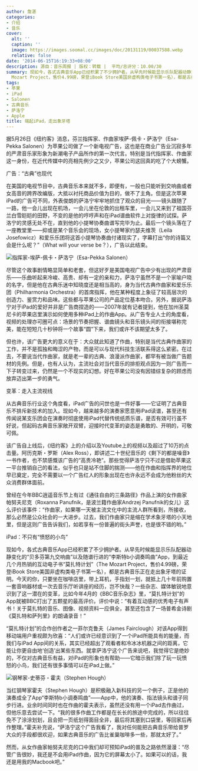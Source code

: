 ```yaml
---
author: 詹湛
categories:
- 介绍
- 音乐
cover:
  alt: ''
  caption: ''
  image: https://images.soomal.cc/images/doc/20131119/00037588.webp
  relative: false
date: '2014-06-15T16:19:33+08:00'
description: 源自：音乐周报 | 版权：转载 |  平均/总评分：10.00/30
summary: 现如今，各式古典音乐App已经积累了不少拥护者。从早先时候能显示乐队配器动静变化的“贝多芬第九交响曲”以及随谱行进的“李斯特b小调奏鸣曲”App，到最近几个月热销的互动电子书“莫扎特计划”（The
  Mozart Project，售价4.99磅，荣登iBook Store美国非虚构类电子书第一名），都是古典音乐正在走出象牙塔的证明……
tags:
- 苹果
- iPad
- Salonen
- 古典音乐
- 萨洛宁
- Apple
title: 端起iPad，走出象牙塔
---
```


据5月26日《纽约客》消息，芬兰指挥家、作曲家埃萨-佩卡・萨洛宁（Esa-Pekka Salonen）为苹果公司做了一个新电视广告，这也是在商业广告业沉寂多年的严肃音乐家形象为新潮电子产品所作的第一次代言。特别是当代指挥家、作曲家这一身份，在近代传媒中的亮相先例少之又少，苹果公司这回真的吃了个大螃蟹。

广告：“古典”也现代

在美国的电视节目中，古典音乐本来就不多，即便有，一般也只能听到交响曲或者女高音的跨界改编版，大抵以衬托商品价值为目的，做不了主角。但是这次苹果iPad的广告可不同，外表俊朗的萨洛宁牢牢地抓住了观众的目光――镜头跟随了一路，他一会儿出现在机场，一会儿坐在伦敦的出租车里，一会儿又来到了祖国芬兰白雪皑皑的田野，不变的是他的哼哼声和在iPad谱曲软件上对旋律的试探。萨洛宁的灵感无处不在，直到他的小提琴协奏曲谱写完毕为止。最后一个镜头落在了一座教堂里――抑或是某个音乐会的现场，女小提琴家约瑟夫维茨（Leila Josefowicz）和爱乐乐团将这首小提琴协奏曲付诸现实了，字幕打出“你的诗篇又会是什么呢？”（What will your verse be？），广告以此结束。

![指挥家-埃萨-佩卡・萨洛宁（Esa-Pekka Salonen）](https://images.soomal.cc/images/doc/20111004/00013875_01.webp)





尽管这个故事剧情略显简单和老套，但这好歹是美国电视广告中少有出现的严肃音乐――乐曲听起来冷峻、高贵、却有一定的亲和力，萨洛宁虽然不是一个家喻户晓的名字，但是他在古典乐迷中知晓度还是相当高的，身为当代古典作曲家和爱乐乐团（Philharmonia Orchestra）的首席指挥，他在某种程度上象征了较高层次的创造力、鉴赏力和品味。这些都与苹果公司的产品定位基本吻合。另外，据说萨洛宁对于iPad的爱好并非是广告商捏造的――2007年就有记者提到，他在加州圣莫尼卡的苹果店里演示如何使用多种iPad上的作曲App。从广告专业人士的角度看，视频的处理亦可圈可点：场景的节奏把握、谱曲镜头和音乐镜头间的衔接堪称完美，能在短短几十秒钟将一个故事“圆”下来，我们或许不该期望太多了。

但也许，该广告更大的意义在于：大众就此知道了作曲，特别是当代古典作曲家的工作，并不是孤独和晦涩的产物，而是可以与现代科技生活联系得这么紧密。在过去，不要说当代作曲家，就是老一辈的古典、浪漫派作曲家，都罕有被当做广告题材的先例。但是，也有人认为，主流社会对当代音乐的排拒观点因为一则广告而一下子转变过来，仍然是一个不现实的幻想。好在苹果公司没有因错综复杂的顾虑而放弃迈出第一步的勇气。

变革：走入主流视线

从古典音乐行业这个角度看，iPad广告的问世也是一件好事――它证明了古典音乐不排斥新技术的加入。现如今，越来越多的演奏家愿意用iPad读谱，甚至还有传闻说某支乐团会在演奏时彻底使用iPad代替传统纸质乐谱，是否有效可行虽不好说，但起码古典音乐家敞开双臂，迎接时代变革的姿态是勇敢的、开明的，可敬可佩。

该广告自上线后，《纽约客》上的介绍以及Youtube上的视频以及超过了10万的点击量。阿历克斯・罗斯（Alex Ross），即讲述二十世纪音乐的《剩下的都是噪音》一书作者，也不禁感慨该广告的“高贵冷艳”。那些觉得萨洛宁只不过是借助苹果这一平台推销自己的看法，似乎也只是站不住脚的揣测――他在作曲和指挥界的地位早已奠定，完全不需要以一个广告红人的形象出现在也许永远不会成为他粉丝的大众消费群体面前。

曾经在今年BBC逍遥音乐节上有过《通往自由的三条路径》作品上演的女作曲家帕努夫尼克（Roxanna Panufnik，是波兰籍作曲家Andrzej Panufnik的女儿）这么评价该事件：“作曲家，如果哪一天被主流文化中的主流人群所看到，所接收，那么必然是公众社会的一大进步。过去，我们作曲家只是缩在学术象牙塔的小天地里，但是这则广告告诉我们，如若享有一份普遍的街头声誉，也是很不错的哟。”

iPad：不只有“愤怒的小鸟”

现如今，各式古典音乐App已经积累了不少拥护者。从早先时候能显示乐队配器动静变化的“贝多芬第九交响曲”以及随谱行进的“李斯特b小调奏鸣曲”App，到最近几个月热销的互动电子书“莫扎特计划”（The Mozart Project，售价4.99磅，荣登iBook Store美国非虚构类电子书第一名），都是古典音乐正在走出象牙塔的证明。今天的你，只要坐在咖啡店里，带上耳机，手指划一划，就抵上几十年前购置一套音响器材或一次去音乐厅听讲座的经历，岂不快哉？一些杂志、媒体敏锐地意识到了这一潜在的变革，比如今年4月的《BBC音乐杂志》里，“莫扎特计划”的App就被BBC打出了五颗星的最高评价。评价中说：“有着互动感的优秀电子有声书！关于莫扎特的音乐、图像、视频资料一应俱全，甚至还包含了一场普希金诗剧《莫扎特和萨列里》的朗诵录音！”

“莫扎特计划”的合作创作者之一菲尔克鲁夫（James Fairclough）对该App得到移动端用户重视颇为欣喜：“人们或许已经意识到了一个iPad所能具有的能量，而我们与iPad App间的关系，其实已经超出了观看者和冷冰冰机器之间的距离，它能让你更自由地‘创造’出某些东西。就拿萨洛宁这个广告来说吧，我觉得它是绝妙的，不仅对古典音乐有益，对iPad的形象也有帮助――它暗示我们除了玩一玩愤怒的小鸟，我们还有很多事情可以在iPad上做。”

![钢琴家-史蒂芬・霍夫（Stephen Hough）](https://images.soomal.cc/images/doc/20140615/00043380_01.webp)





当红钢琴家霍夫（Stephen Hough）是积极融入新科技的另一个例子，正是他的演奏成全了App“李斯特b小调奏鸣曲”――App中，他的演奏、指法镜头和谱子同步行进。业余时间同时也在作曲的霍夫表示，虽然还没有用一个iPad去作曲过，但他乐意去尝试一下。“我的很多作曲工作都是在长长的旅途中完成的，所以往往免不了涂涂划划，且会把一页纸划得面目全非，最后将其塞到口袋里，等回家后再作整理。”霍夫补充说，“萨洛宁这个广告我看了，我对任何能把古典音乐带给普罗大众的手段都很欢迎，如果古典音乐的广告比雀巢咖啡多一些，那就太好了。”

然而，从女作曲家帕努夫尼克的口中我们却可预知iPad的普及之路依然漫漫：“尽管广告很妙，我还是不会用iPad作曲，因为它的屏幕太小了。如果可以的话，我还是用我的Macbook吧。”